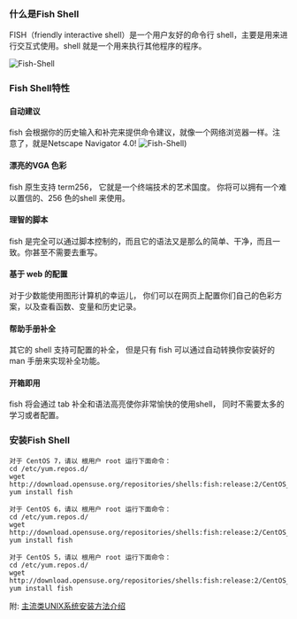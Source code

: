 ### 什么是Fish Shell
FISH（friendly interactive shell）是一个用户友好的命令行 shell，主要是用来进行交互式使用。shell 就是一个用来执行其他程序的程序。

![Fish-Shell](http://ofc9x1ccn.bkt.clouddn.com/bash/fish-shell.png)

### Fish Shell特性
#### 自动建议
fish 会根据你的历史输入和补完来提供命令建议，就像一个网络浏览器一样。注意了，就是Netscape Navigator 4.0!
![Fish-Shell](http://ofc9x1ccn.bkt.clouddn.com/bash/fish-shell.gif))

#### 漂亮的VGA 色彩
fish 原生支持 term256， 它就是一个终端技术的艺术国度。 你将可以拥有一个难以置信的、256 色的shell 来使用。

#### 理智的脚本
fish 是完全可以通过脚本控制的，而且它的语法又是那么的简单、干净，而且一致。你甚至不需要去重写。

#### 基于 web 的配置
对于少数能使用图形计算机的幸运儿， 你们可以在网页上配置你们自己的色彩方案，以及查看函数、变量和历史记录。

#### 帮助手册补全
其它的 shell 支持可配置的补全， 但是只有 fish 可以通过自动转换你安装好的 man 手册来实现补全功能。

#### 开箱即用
fish 将会通过 tab 补全和语法高亮使你非常愉快的使用shell， 同时不需要太多的学习或者配置。

### 安装Fish Shell
```
对于 CentOS 7，请以 根用户 root 运行下面命令：
cd /etc/yum.repos.d/
wget http://download.opensuse.org/repositories/shells:fish:release:2/CentOS_7/shells:fish:release:2.repo
yum install fish

对于 CentOS 6，请以 根用户 root 运行下面命令：
cd /etc/yum.repos.d/
wget http://download.opensuse.org/repositories/shells:fish:release:2/CentOS_6/shells:fish:release:2.repo
yum install fish

对于 CentOS 5，请以 根用户 root 运行下面命令：
cd /etc/yum.repos.d/
wget http://download.opensuse.org/repositories/shells:fish:release:2/CentOS_5/shells:fish:release:2.repo
yum install fish
```
附: [主流类UNIX系统安装方法介绍](http://software.opensuse.org/download.html?project=shells%3Afish%3Arelease%3A2&package=fish)
